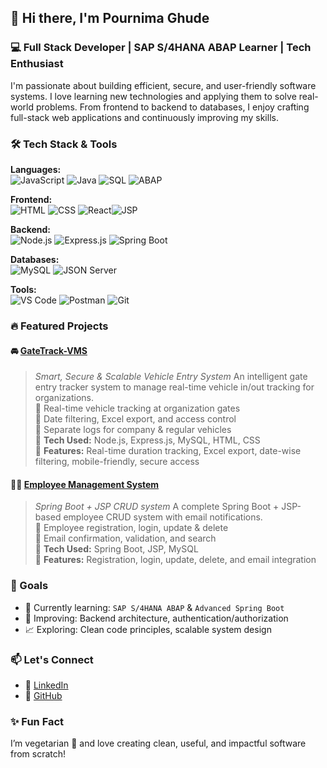 
## 👋 Hi there, I'm **Pournima Ghude**  
### 💻 Full Stack Developer | SAP S/4HANA ABAP Learner | Tech Enthusiast  

I'm passionate about building efficient, secure, and user-friendly software systems. I love learning new technologies and applying them to solve real-world problems. From frontend to backend to databases, I enjoy crafting full-stack web applications and continuously improving my skills.


### 🛠️ Tech Stack & Tools
**Languages:**  
![JavaScript](https://img.shields.io/badge/-JavaScript-F7DF1E?logo=javascript&logoColor=000&style=flat-square)  ![Java](https://img.shields.io/badge/-Java-007396?logo=java&logoColor=white&style=flat-square)  ![SQL](https://img.shields.io/badge/-SQL-003B57?logo=mysql&logoColor=white&style=flat-square)  ![ABAP](https://img.shields.io/badge/-SAP%20ABAP-1d2951?style=flat-square&logo=sap&logoColor=white)

**Frontend:**  
![HTML](https://img.shields.io/badge/-HTML5-E34F26?logo=html5&logoColor=white&style=flat-square)  ![CSS](https://img.shields.io/badge/-CSS3-1572B6?logo=css3&logoColor=white&style=flat-square)  ![React](https://img.shields.io/badge/-React-61DAFB?logo=react&logoColor=000&style=flat-square)![JSP](https://img.shields.io/badge/-JSP-0074a2?style=flat-square)

**Backend:**  
![Node.js](https://img.shields.io/badge/-Node.js-339933?logo=node.js&logoColor=white&style=flat-square)  ![Express.js](https://img.shields.io/badge/-Express.js-000000?logo=express&logoColor=white&style=flat-square)  ![Spring Boot](https://img.shields.io/badge/-SpringBoot-6DB33F?logo=springboot&logoColor=white&style=flat-square)

**Databases:**  
![MySQL](https://img.shields.io/badge/-MySQL-4479A1?logo=mysql&logoColor=white&style=flat-square) ![JSON Server](https://img.shields.io/badge/-JSON--Server-000?style=flat-square)

**Tools:**  
![VS Code](https://img.shields.io/badge/-VSCode-007ACC?logo=visual-studio-code&logoColor=white&style=flat-square)  ![Postman](https://img.shields.io/badge/-Postman-FF6C37?logo=postman&logoColor=white&style=flat-square)  ![Git](https://img.shields.io/badge/-Git-F05032?logo=git&logoColor=white&style=flat-square)

### 🔥 Featured Projects

#### 🚘 [GateTrack-VMS](https://github.com/pournimaghude/GateTrack-VMS)
> *Smart, Secure & Scalable Vehicle Entry System*
An intelligent gate entry tracker system to manage real-time vehicle in/out tracking for organizations.<br>
🔹 Real-time vehicle tracking at organization gates  
🔹 Date filtering, Excel export, and access control  
🔹 Separate logs for company & regular vehicles    
🔹 **Tech Used:** Node.js, Express.js, MySQL, HTML, CSS  
🔹 **Features:** Real-time duration tracking, Excel export, date-wise filtering, mobile-friendly, secure access

#### 🧑‍💼 [Employee Management System](https://github.com/pournimaghude/EMPLOYEE_MANAGEMENT)
> *Spring Boot + JSP CRUD system*
A complete Spring Boot + JSP-based employee CRUD system with email notifications.<br>
🔹 Employee registration, login, update & delete  
🔹 Email confirmation, validation, and search  
🔹 **Tech Used:** Spring Boot, JSP, MySQL  
🔹 **Features:** Registration, login, update, delete, and email integration

### 🎯 Goals
- 🌱 Currently learning: `SAP S/4HANA ABAP` & `Advanced Spring Boot`
- 🔄 Improving: Backend architecture, authentication/authorization
- 📈 Exploring: Clean code principles, scalable system design

### 📫 Let's Connect

- 🔗 [LinkedIn](https://www.linkedin.com/in/pournima-ghude)
- 💼 [GitHub](https://github.com/pournimaghude)

### ✨ Fun Fact  
I’m vegetarian 🌱 and love creating clean, useful, and impactful software from scratch!




